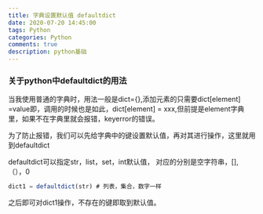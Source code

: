 ```yaml
---
title: 字典设置默认值 defaultdict
date: 2020-07-20 14:45:00
tags: Python
categories: Python
comments: true
description: python基础
---
```



### 关于python中defaultdict的用法

当我使用普通的字典时，用法一般是dict={},添加元素的只需要dict[element] =value即，调用的时候也是如此，dict[element] = xxx,但前提是element字典里，如果不在字典里就会报错，keyerror的错误。


为了防止报错，我们可以先给字典中的键设置默认值，再对其进行操作，这里就用到defaultdict

defaultdict可以指定str，list，set，int默认值，
对应的分别是空字符串，[], （），0

``` javascript
dict1 = defaultdict(str) # 列表，集合，数字一样
```
之后即可对dict1操作，不存在的键即取到默认值。
